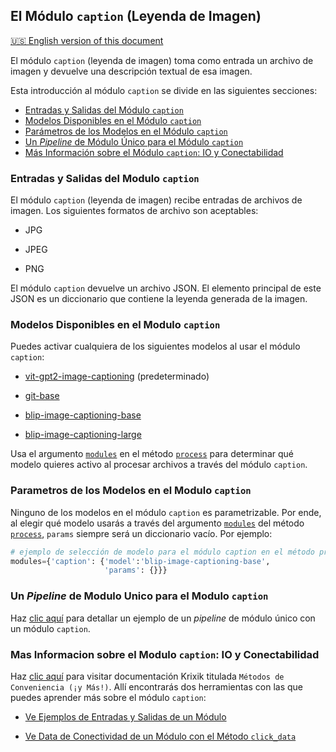 ## El Módulo `caption` (Leyenda de Imagen)
[🇺🇸 English version of this document](https://krixik-docs.readthedocs.io/latest/modules/ai_modules/caption_module/)

El módulo `caption` (leyenda de imagen) toma como entrada un archivo de imagen y devuelve una descripción textual de esa imagen.

Esta introducción al módulo `caption` se divide en las siguientes secciones:

- [Entradas y Salidas del Módulo `caption`](#entradas-y-salidas-del-modulo-caption)
- [Modelos Disponibles en el Módulo `caption`](#modelos-disponibles-en-el-modulo-caption)
- [Parámetros de los Modelos en el Módulo `caption`](#parametros-de-los-modelos-en-el-modulo-caption)
- [Un *Pipeline* de Módulo Único para el Módulo `caption`](#un-pipeline-de-modulo-unico-para-el-modulo-caption)
- [Más Información sobre el Módulo `caption`: IO y Conectabilidad](#mas-informacion-sobre-el-modulo-caption-io-y-conectabilidad)

### Entradas y Salidas del Modulo `caption`

El módulo `caption` (leyenda de imagen) recibe entradas de archivos de imagen. Los siguientes formatos de archivo son aceptables:

- JPG

- JPEG

- PNG

El módulo `caption` devuelve un archivo JSON. El elemento principal de este JSON es un diccionario que contiene la leyenda generada de la imagen.

### Modelos Disponibles en el Modulo `caption`

Puedes activar cualquiera de los siguientes modelos al usar el módulo `caption`:

- [vit-gpt2-image-captioning](https://huggingface.co/nlpconnect/vit-gpt2-image-captioning) (predeterminado)

- [git-base](https://huggingface.co/microsoft/git-base)

- [blip-image-captioning-base](https://huggingface.co/Salesforce/blip-image-captioning-base)

- [blip-image-captioning-large](https://huggingface.co/Salesforce/blip-image-captioning-large)

Usa el argumento [`modules`](../../sistema/parametros_y_procesar_archivos_a_traves_de_pipelines/metodo_process_procesar.md#seleccion-de-modelo-por-medio-del-argumento-modules) en el método [`process`](../../sistema/parametros_y_procesar_archivos_a_traves_de_pipelines/metodo_process_procesar.md) para determinar qué modelo quieres activo al procesar archivos a través del módulo `caption`.

### Parametros de los Modelos en el Modulo `caption`

Ninguno de los modelos en el módulo `caption` es parametrizable. Por ende, al elegir qué modelo usarás a través del argumento [`modules`](../../sistema/parametros_y_procesar_archivos_a_traves_de_pipelines/metodo_process_procesar.md#seleccion-de-modelo-por-medio-del-argumento-modules) del método [`process`](../../sistema/parametros_y_procesar_archivos_a_traves_de_pipelines/metodo_process_procesar.md), `params` siempre será un diccionario vacío. Por ejemplo:

```python
# ejemplo de selección de modelo para el módulo caption en el método process
modules={'caption': {'model':'blip-image-captioning-base',
                     'params': {}}}
```

### Un *Pipeline* de Modulo Unico para el Modulo `caption`

Haz [clic aquí](../../ejemplos/ejemplos_pipelines_modulo_unico/unico_caption_leyenda_de_imagen.md) para detallar un ejemplo de un *pipeline* de módulo único con un módulo `caption`.

### Mas Informacion sobre el Modulo `caption`: IO y Conectabilidad

Haz [clic aquí](../../sistema/metodos_de_conveniencia/metodos_de_conveniencia.md) para visitar documentación Krixik titulada `Métodos de Conveniencia (¡y Más!)`. Allí encontrarás dos herramientas con las que puedes aprender más sobre el módulo `caption`: 

- [Ve Ejemplos de Entradas y Salidas de un Módulo](../../sistema/metodos_de_conveniencia/metodos_de_conveniencia.md#ve-ejemplos-de-entradas-y-salidas-de-un-modulo)

- [Ve Data de Conectividad de un Módulo con el Método `click_data`](../../sistema/metodos_de_conveniencia/metodos_de_conveniencia.md#ve-data-de-conectividad-de-un-modulo-con-el-metodo-view_module_click_data)
